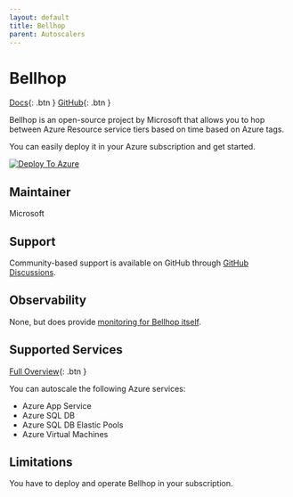 ```yaml
---
layout: default
title: Bellhop
parent: Autoscalers
---
```


# Bellhop

[Docs](https://azure.github.io/bellhop){: .btn }
[GitHub](https://github.com/Azure/bellhop){: .btn }

Bellhop is an open-source project by Microsoft that allows you to hop between Azure Resource service tiers based on time based on Azure tags.

You can easily deploy it in your Azure subscription and get started.

[![Deploy To Azure](https://aka.ms/deploytoazurebutton)](https://portal.azure.com/#create/Microsoft.Template/uri/https%3A%2F%2Fraw.githubusercontent.com%2FAzure%2Fbellhop%2Fmain%2Ftemplates%2Fazuredeploy.json/createUIDefinitionUri/https%3A%2F%2Fraw.githubusercontent.com%2FAzure%2Fbellhop%2Fmain%2Ftemplates%2FcreateUiDefinition.json)

## Maintainer

Microsoft

## Support

Community-based support is available on GitHub through [GitHub Discussions](https://github.com/Azure/bellhop/discussions).

## Observability

None, but does provide [monitoring for Bellhop itself](https://azure.github.io/bellhop/#/monitoring/README).

## Supported Services

[Full Overview](https://azure.github.io/bellhop/#/README?id=currently-supported-azure-services){: .btn }

You can autoscale the following Azure services:

- Azure App Service
- Azure SQL DB
- Azure SQL DB Elastic Pools
- Azure Virtual Machines

## Limitations

You have to deploy and operate Bellhop in your subscription.
